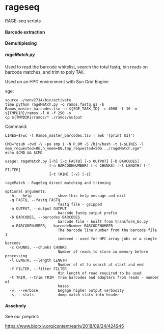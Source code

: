 # rageseq
RAGE-seq scripts
#### Barcode extraction


#### Demultiplexing

##### rageMatch.py

Used to read the barcode whitelist, search the total fastq, bin reads on barcode matches, and trim to poly TAil.

Used on an HPC environment with Sun Grid Engine


sge:

    source ~/venv2714/bin/activate
    time python rageMatch.py -q ramos.fastq.gz -b Ramos_master_barcodes.tsv -n ${SGE_TASK_ID} -c 4000 -t 10 -o ${TMPDIR}/ramos -l 0 -f 250 -s
    cp ${TMPDIR}/ramos/* ./ramos/output

Command:

    LINES=$(wc -l Ramos_master_barcodes.tsv | awk '{print $1}')

    CMD="qsub -cwd -V -pe smp 1 -N R_DM -S /bin/bash -t 1-$LINES -l mem_requested=8G,h_vmem=8G,tmp_requested=50G ../rageMatch.sge"
    echo $CMD && $CMD



```
usage: rageMatch.py [-h] [-q FASTQ] [-o OUTPUT] [-b BARCODES]
                    [-n BARCODENUMBER] [-c CHUNKS] [-l LENGTH] [-f FILTER]
                    [-t TRIM] [-v] [-s]

rageMatch - RageSeq direct matching and trimming

optional arguments:
  -h, --help            show this help message and exit
  -q FASTQ, --fastq FASTQ
                        fastq file - gzipped
  -o OUTPUT, --output OUTPUT
                        barcode fastq output prefix
  -b BARCODES, --barcodes BARCODES
                        barcode file - built from transform_bc.py
  -n BARCODENUMBER, --barcodeNumber BARCODENUMBER
                        The barcode line number from the barcode file 1
                        indexed - used for HPC array jobs or a single barcode
  -c CHUNKS, --chunks CHUNKS
                        Number of reads to store in memory before processing
  -l LENGTH, --length LENGTH
                        Number of nt to search at start and end
  -f FILTER, --filter FILTER
                        Min length of read required to be used
  -t TRIM, --trim TRIM  Trim barcodes and adapters from reads - number of
                        bases
  -v, --verbose         Engage higher output verbosity
  -s, --stats           dump match stats into header
```    



#### Assebmly



See our preprint:

https://www.biorxiv.org/content/early/2018/09/24/424945
